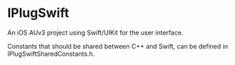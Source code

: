 # IPlugSwift
An iOS AUv3 project using Swift/UIKit for the user interface.

Constants that should be shared between C++ and Swift, can be defined in IPlugSwiftSharedConstants.h.
